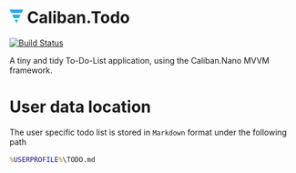 # ![](docs/img/Inline.png) Caliban.Todo

[![Build Status](https://img.shields.io/azure-devops/build/cuhsat/Caliban.Todo/4?logo=windows&logoColor=ffffff&style=for-the-badge&colorB=44cc11)](https://dev.azure.com/cuhsat/Caliban.Todo)

A tiny and tidy To-Do-List application, using the Caliban.Nano MVVM framework.

# User data location
The user specific todo list is stored in `Markdown` format under the following path

```cmd
%USERPROFILE%\TODO.md
```
